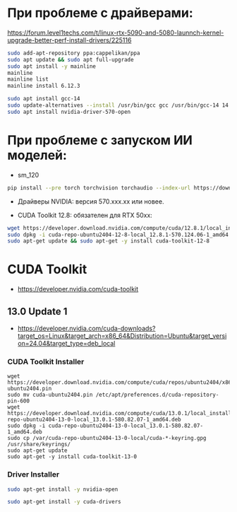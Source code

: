 # При проблеме с драйверами:

https://forum.level1techs.com/t/linux-rtx-5090-and-5080-launnch-kernel-upgrade-better-perf-install-drivers/225116

``` bash
sudo add-apt-repository ppa:cappelikan/ppa
sudo apt update && sudo apt full-upgrade
sudo apt install -y mainline
mainline
mainline list
mainline install 6.12.3
```

``` bash
sudo apt install gcc-14
sudo update-alternatives --install /usr/bin/gcc gcc /usr/bin/gcc-14 14
sudo apt install nvidia-driver-570-open
```

# При проблеме с запуском ИИ моделей:

- sm_120

``` bash
pip install --pre torch torchvision torchaudio --index-url https://download.pytorch.org/whl/nightly/cu128
```

- Драйверы NVIDIA: версия 570.xxx.xx или новее.

- CUDA Toolkit 12.8: обязателен для RTX 50xx:

``` bash
wget https://developer.download.nvidia.com/compute/cuda/12.8.1/local_installers/cuda-repo-ubuntu2404-12-8-local_12.8.1-570.124.06-1_amd64.deb
sudo dpkg -i cuda-repo-ubuntu2404-12-8-local_12.8.1-570.124.06-1_amd64.deb
sudo apt-get update && sudo apt-get -y install cuda-toolkit-12-8
```

# CUDA Toolkit

- https://developer.nvidia.com/cuda-toolkit

## 13.0 Update 1

- https://developer.nvidia.com/cuda-downloads?target_os=Linux&target_arch=x86_64&Distribution=Ubuntu&target_version=24.04&target_type=deb_local

### CUDA Toolkit Installer

```commandline
wget https://developer.download.nvidia.com/compute/cuda/repos/ubuntu2404/x86_64/cuda-ubuntu2404.pin
sudo mv cuda-ubuntu2404.pin /etc/apt/preferences.d/cuda-repository-pin-600
wget https://developer.download.nvidia.com/compute/cuda/13.0.1/local_installers/cuda-repo-ubuntu2404-13-0-local_13.0.1-580.82.07-1_amd64.deb
sudo dpkg -i cuda-repo-ubuntu2404-13-0-local_13.0.1-580.82.07-1_amd64.deb
sudo cp /var/cuda-repo-ubuntu2404-13-0-local/cuda-*-keyring.gpg /usr/share/keyrings/
sudo apt-get update
sudo apt-get -y install cuda-toolkit-13-0
```

### Driver Installer

``` bash
sudo apt-get install -y nvidia-open
```

``` bash
sudo apt-get install -y cuda-drivers
```